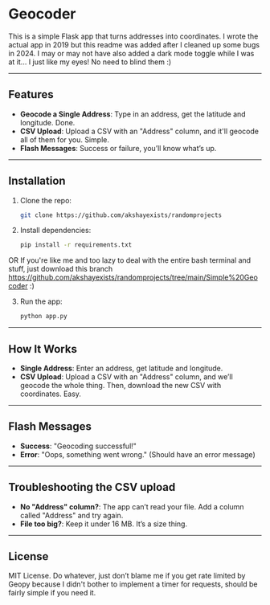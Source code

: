 # Geocoder

This is a simple Flask app that turns addresses into coordinates. I wrote the actual app in 2019 but this readme was added after I cleaned up some bugs in 2024. I may or may not have also added a dark mode toggle while I was at it... I just like my eyes! No need to blind them :)

---

## Features

- **Geocode a Single Address**: Type in an address, get the latitude and longitude. Done.
- **CSV Upload**: Upload a CSV with an "Address" column, and it'll geocode all of them for you. Simple.
- **Flash Messages**: Success or failure, you’ll know what’s up.

---

## Installation

1. Clone the repo:

   ```bash
   git clone https://github.com/akshayexists/randomprojects
   ```

2. Install dependencies:

   ```bash
   pip install -r requirements.txt
   ```
OR
If you're like me and too lazy to deal with the entire bash terminal and stuff, just download this branch https://github.com/akshayexists/randomprojects/tree/main/Simple%20Geocoder :)


3. Run the app:

   ```bash
   python app.py
   ```

---

## How It Works

- **Single Address**: Enter an address, get latitude and longitude.
- **CSV Upload**: Upload a CSV with an "Address" column, and we’ll geocode the whole thing. Then, download the new CSV with coordinates. Easy.

---

## Flash Messages

- **Success**: "Geocoding successful!"
- **Error**: "Oops, something went wrong." (Should have an error message)

---

## Troubleshooting the CSV upload

- **No "Address" column?**: The app can’t read your file. Add a column called "Address" and try again.
- **File too big?**: Keep it under 16 MB. It’s a size thing.

---

## License

MIT License. Do whatever, just don’t blame me if you get rate limited by Geopy because I didn't bother to implement a timer for requests, should be fairly simple if you need it.
